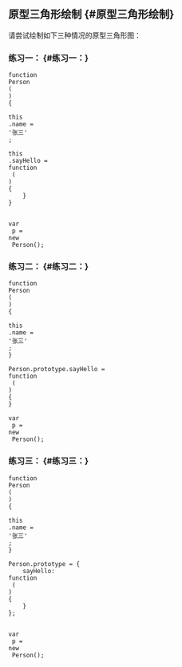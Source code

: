 ## 原型三角形绘制 {#原型三角形绘制}

请尝试绘制如下三种情况的原型三角形图：

### 练习一： {#练习一：}

```
function
Person
(
) 
{
    
this
.name = 
'张三'
;
    
this
.sayHello = 
function
 (
) 
{
    }
}


var
 p = 
new
 Person();

```

### 练习二： {#练习二：}

```
function
Person
(
) 
{
    
this
.name = 
'张三'
;
}

Person.prototype.sayHello = 
function
 (
) 
{
}

var
 p = 
new
 Person();

```

### 练习三： {#练习三：}

```
function
Person
(
) 
{
    
this
.name = 
'张三'
;
}

Person.prototype = {
    sayHello: 
function
 (
) 
{
    }    
};


var
 p = 
new
 Person();
```



